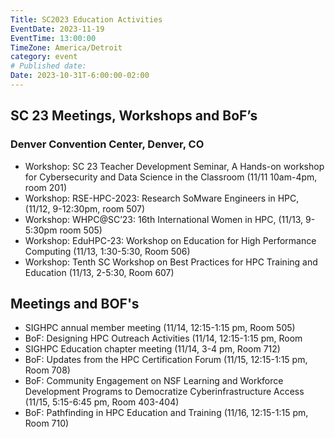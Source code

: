 ```yaml
---
Title: SC2023 Education Activities
EventDate: 2023-11-19
EventTime: 13:00:00
TimeZone: America/Detroit
category: event
# Published date:
Date: 2023-10-31T-6:00:00-02:00
---
```


## SC 23 Meetings, Workshops and BoF’s

### Denver Convention Center, Denver, CO

* Workshop: SC 23 Teacher Development Seminar, A Hands-on workshop
for Cybersecurity and Data Science in the Classroom (11/11 10am-4pm,
room 201)
* Workshop: RSE-HPC-2023: Research SoMware Engineers in HPC, (11/12,
9-12:30pm, room 507)
* Workshop: WHPC@SC’23: 16th International Women in HPC, (11/13,
9-5:30pm room 505)
* Workshop: EduHPC-23: Workshop on Education for High Performance
Computing (11/13, 1:30-5:30, Room 506)
* Workshop: Tenth SC Workshop on Best Practices for HPC Training and
Education (11/13, 2-5:30, Room 607)

## Meetings and BOF's

* SIGHPC annual member meeting (11/14, 12:15-1:15 pm, Room 505)
* BoF: Designing HPC Outreach Activities (11/14, 12:15-1:15 pm, Room
* SIGHPC Education chapter meeting (11/14, 3-4 pm, Room 712)
* BoF: Updates from the HPC Certification Forum (11/15, 12:15-1:15 pm,
Room 708)
* BoF: Community Engagement on NSF Learning and Workforce
Development Programs to Democratize Cyberinfrastructure Access
(11/15, 5:15-6:45 pm, Room 403-404)
* BoF: Pathfinding in HPC Education and Training (11/16, 12:15-1:15 pm, Room 710)





